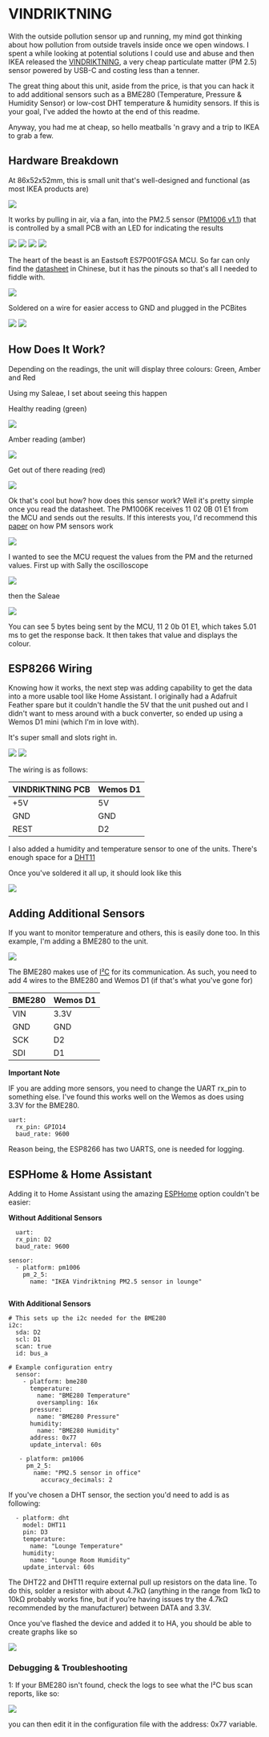 # VINDRIKTNING

With the outside pollution sensor up and running, my mind got thinking about how pollution from outside travels inside once we open windows. I spent a while looking at potential solutions I could use and abuse and then IKEA released the [VINDRIKTNING](https://www.ikea.com/gb/en/p/vindriktning-air-quality-sensor-80515910/), a very cheap particulate matter (PM 2.5) sensor powered by USB-C and costing less than a tenner. 

The great thing about this unit, aside from the price, is that you can hack it to add additional sensors such as a BME280 (Temperature, Pressure & Humidity Sensor) or low-cost DHT temperature & humidity sensors. If this is your goal, I've added the howto at the end of this readme.   

Anyway, you had me at cheap, so hello meatballs 'n gravy and a trip to IKEA to grab a few. 

## Hardware Breakdown

At 86x52x52mm, this is small unit that's well-designed and functional (as most IKEA products are)

![](../images/vindriktning1.jpg)

It works by pulling in air, via a fan, into the PM2.5 sensor ([PM1006 v1.1](https://pdf.directindustry.com/pdf/cubic-sensor-instrument-co-ltd/pm1006k-led-particle-sensor-module/54752-927719.html)) that is controlled by a small PCB with an LED for indicating the results 

![](../images/vindriktning2.jpg)
![](../images/vindriktning3.jpg)
![](../images/vindriktning4.jpg)
![](../images/vindriktning5.jpg)

The heart of the beast is an Eastsoft ES7P001FGSA MCU. So far can only find the [datasheet](http://datasheet.eeworld.com.cn/new_part/ES7P001FGSA,eastsoft,22824685.html) in Chinese, but it has the pinouts so that's all I needed to fiddle with.

![](../images/vindriktning6.jpg)

Soldered on a wire for easier access to GND and plugged in the PCBites

![](../images/vindriktning8.jpg)
![](../images/vindriktning7.jpg)

## How Does It Work?

Depending on the readings, the unit will display three colours: Green, Amber and Red

Using my Saleae, I set about seeing this happen

Healthy reading (green)

![](../images/vindriktning12.png)

Amber reading (amber)

![](../images/vindriktning13.png)

Get out of there reading (red)

![](../images/vindriktning14.png)

Ok that's cool but how? how does this sensor work? Well it's pretty simple once you read the datasheet. The PM1006K receives 11 02 0B 01 E1 from the MCU and sends out the results. If this interests you, I'd recommend this [paper](https://journals.plos.org/plosone/article?id=10.1371/journal.pone.0185700) on how PM sensors work

![](../images/vindriktning15.png)

I wanted to see the MCU request the values from the PM and the returned values. First up with Sally the oscilloscope

![](../images/vindriktning16.jpeg)

then the Saleae

![](../images/vindriktning17.png)

You can see 5 bytes being sent by the MCU, 11 2 0b 01 E1, which takes 5.01 ms to get the response back. It then takes that value and displays the colour. 

## ESP8266 Wiring

Knowing how it works, the next step was adding capability to get the data into a more usable tool like Home Assistant. I originally had a Adafruit Feather spare but it couldn't handle the 5V that the unit pushed out and I didn't want to mess around with a buck converter, so ended up using a Wemos D1 mini (which I'm in love with). 

It's super small and slots right in. 

![](../images/vindriktning18.jpeg)
![](../images/vindriktning19.jpeg)

The wiring is as follows:

| VINDRIKTNING PCB     | Wemos D1 |
| ----------- | ----------- |
| +5V      | 5V      |
| GND   | GND        |
| REST   | D2        |

I also added a humidity and temperature sensor to one of the units. There's enough space for a [DHT11](https://learn.adafruit.com/dht)

Once you've soldered it all up, it should look like this 

![](../images/vindriktning11.jpg)

## Adding Additional Sensors

If you want to monitor temperature and others, this is easily done too. In this example, I'm adding a BME280 to the unit.

![](../images/vindriktning20..png)

The BME280 makes use of [I²C](https://learn.sparkfun.com/tutorials/i2c/all) for its communication. As such, you need to add 4 wires to the BME280 and Wemos D1 (if that's what you've gone for)

| BME280     | Wemos D1 |
| ----------- | ----------- |
| VIN      | 3.3V      |
| GND   | GND        |
| SCK   | D2        |
| SDI   | D1        |

**Important Note**

IF you are adding more sensors, you need to change the UART rx_pin to something else. I've found this works well on the Wemos as does using 3.3V for the BME280. 

```
uart:
  rx_pin: GPIO14
  baud_rate: 9600
```
Reason being, the ESP8266 has two UARTS, one is needed for logging. 

## ESPHome & Home Assistant

Adding it to Home Assistant using the amazing [ESPHome](https://esphome.io/) option couldn't be easier:

**Without Additional Sensors**

```
  uart:
  rx_pin: D2
  baud_rate: 9600

sensor:
  - platform: pm1006
    pm_2_5:
      name: "IKEA Vindriktning PM2.5 sensor in lounge"
      
```    
**With Additional Sensors**

```
# This sets up the i2c needed for the BME280
i2c:
  sda: D2
  scl: D1
  scan: true
  id: bus_a

# Example configuration entry
  sensor:
    - platform: bme280
      temperature:
        name: "BME280 Temperature"
        oversampling: 16x
      pressure:
        name: "BME280 Pressure"
      humidity:
        name: "BME280 Humidity"
      address: 0x77
      update_interval: 60s  
  
   - platform: pm1006
     pm_2_5:
       name: "PM2.5 sensor in office"
         accuracy_decimals: 2

```

If you've chosen a DHT sensor, the section you'd need to add is as following:

```
  - platform: dht
    model: DHT11
    pin: D3
    temperature:
      name: "Lounge Temperature"
    humidity:
      name: "Lounge Room Humidity"
    update_interval: 60s
```    
The DHT22 and DHT11 require external pull up resistors on the data line. To do this, solder a resistor with about 4.7kΩ (anything in the range from 1kΩ to 10kΩ probably works fine, but if you’re having issues try the 4.7kΩ recommended by the manufacturer) between DATA and 3.3V.


Once you've flashed the device and added it to HA, you should be able to create graphs like so

![](../images/vindriktning19.png)


### Debugging & Troubleshooting

1: If your BME280 isn't found, check the logs to see what the I²C bus scan reports, like so:

![](../images/vindriktning21.png)

you can then edit it in the configuration file with the address: 0x77 variable. 




  
